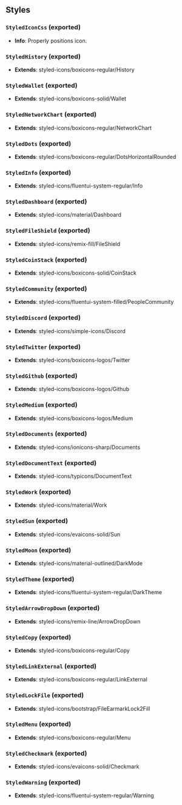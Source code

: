 ## Styles

### `StyledIconCss` (exported)
- **Info**: Properly positions icon.

### `StyledHistory` (exported)
- **Extends**: styled-icons/boxicons-regular/History

### `StyledWallet` (exported)
- **Extends**: styled-icons/boxicons-solid/Wallet

### `StyledNetworkChart` (exported)
- **Extends**: styled-icons/boxicons-regular/NetworkChart

### `StyledDots` (exported)
- **Extends**: styled-icons/boxicons-regular/DotsHorizontalRounded

### `StyledInfo` (exported)
- **Extends**: styled-icons/fluentui-system-regular/Info

### `StyledDashboard` (exported)
- **Extends**: styled-icons/material/Dashboard

### `StyledFileShield` (exported)
- **Extends**: styled-icons/remix-fill/FileShield

### `StyledCoinStack` (exported)
- **Extends**: styled-icons/boxicons-solid/CoinStack

### `StyledCommunity` (exported)
- **Extends**: styled-icons/fluentui-system-filled/PeopleCommunity

### `StyledDiscord` (exported)
- **Extends**: styled-icons/simple-icons/Discord

### `StyledTwitter` (exported)
- **Extends**: styled-icons/boxicons-logos/Twitter

### `StyledGithub` (exported)
- **Extends**: styled-icons/boxicons-logos/Github

### `StyledMedium` (exported)
- **Extends**: styled-icons/boxicons-logos/Medium

### `StyledDocuments` (exported)
- **Extends**: styled-icons/ionicons-sharp/Documents

### `StyledDocumentText` (exported)
- **Extends**: styled-icons/typicons/DocumentText

### `StyledWork` (exported)
- **Extends**: styled-icons/material/Work

### `StyledSun` (exported)
- **Extends**: styled-icons/evaicons-solid/Sun

### `StyledMoon` (exported)
- **Extends**: styled-icons/material-outlined/DarkMode

### `StyledTheme` (exported)
- **Extends**: styled-icons/fluentui-system-regular/DarkTheme

### `StyledArrowDropDown` (exported)
- **Extends**: styled-icons/remix-line/ArrowDropDown

### `StyledCopy` (exported)
- **Extends**: styled-icons/boxicons-regular/Copy

### `StyledLinkExternal` (exported)
- **Extends**: styled-icons/boxicons-regular/LinkExternal

### `StyledLockFile` (exported)
- **Extends**: styled-icons/bootstrap/FileEarmarkLock2Fill

### `StyledMenu` (exported)
- **Extends**: styled-icons/boxicons-regular/Menu

### `StyledCheckmark` (exported)
- **Extends**: styled-icons/evaicons-solid/Checkmark

### `StyledWarning` (exported)
- **Extends**: styled-icons/fluentui-system-regular/Warning
